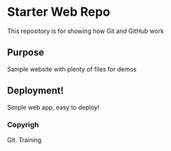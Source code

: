# Starter Web Repo

This repository is for showing how Git and GitHub work

## Purpose

Sample website with plenty of files for demos

## Deployment!

Simple web app, easy to deploy!


### Copyrigh
Git. Training
